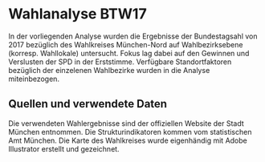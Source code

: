 # Wahlanalyse BTW17 
In der vorliegenden Analyse wurden die Ergebnisse der Bundestagsahl von 2017 bezüglich des Wahlkreises München-Nord auf Wahlbezirksebene (korresp. Wahllokale) untersucht. Fokus lag dabei auf den Gewinnen und Verslusten der SPD in der Erststimme. Verfügbare Standortfaktoren bezüglich der einzelenen Wahlbezirke wurden in die Analyse miteinbezogen.
## Quellen und verwendete Daten
Die verwendeten Wahlergebnisse sind der offiziellen Website der Stadt München entnommen. Die Strukturindikatoren kommen vom statistischen Amt München. Die Karte des Wahlkreises wurde eigenhändig mit Adobe Illustrator erstellt und gezeichnet.
